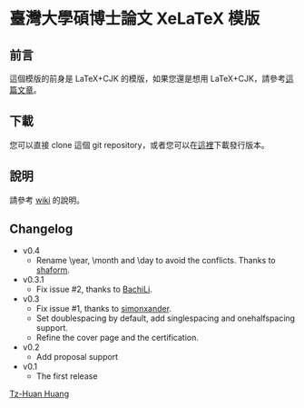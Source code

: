 臺灣大學碩博士論文 XeLaTeX 模版
==========

前言
----------

這個模版的前身是 LaTeX+CJK 的模版，如果您還是想用 LaTeX+CJK，請參考[這篇文章](http://www.csie.ntu.edu.tw/~tzhuan/www/resources/ntu/)。

下載
----------
您可以直接 clone 這個 git repository，或者您可以在[這裡](https://github.com/tzhuan/ntu-thesis/tags)下載發行版本。

說明
----------
請參考 [wiki](https://github.com/tzhuan/ntu-thesis/wiki) 的說明。

Changelog
----------
  * v0.4
    * Rename \year, \month and \day to avoid the conflicts. Thanks to [shaform](https://github.com/shaform).
  * v0.3.1
    * Fix issue #2, thanks to [BachiLi](https://github.com/BachiLi).
  * v0.3
    * Fix issue #1, thanks to [simonxander](https://github.com/simonxander).
	* Set doublespacing by default, add singlespacing and onehalfspacing support.
	* Refine the cover page and the certification.
  * v0.2
    * Add proposal support
  * v0.1
    * The first release

[Tz-Huan Huang](http://www.csie.ntu.edu.tw/~tzhuan)
